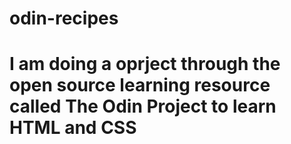 # odin-recipes

# I am doing a oprject through the open source learning resource called The Odin Project to learn HTML and CSS
